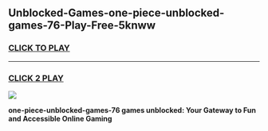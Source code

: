 
## Unblocked-Games-one-piece-unblocked-games-76-Play-Free-5knww
<h3>
<a href="https://premium76.site?title=one-piece-unblocked-games-76&ref=18A">CLICK TO PLAY</a></h3>
<hr>

<h3>
<a href="https://premium76.site?title=one-piece-unblocked-games-76&ref=18A">CLICK 2 PLAY</a>
  
</h3>

<a href="https://premium76.site?title=one-piece-unblocked-games-76&ref=18A"><img src="https://clearcache.store/games.png"></a>


**one-piece-unblocked-games-76 games unblocked: Your Gateway to Fun and Accessible Online Gaming**
